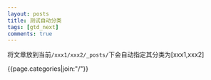 ```yaml
---
layout: posts
title: 测试自动分类
tags: [gtd_next]
comments: true
---
```


将文章放到当前`/xxx1/xxx2/_posts/`下会自动指定其分类为[xxx1,xxx2]

{{page.categories|join:"/"}}
